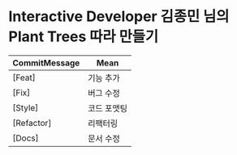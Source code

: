 # Interactive Developer 김종민 님의 Plant Trees 따라 만들기
| CommitMessage | Mean |
| -- | -- |
| [Feat] | 기능 추가 |
| [Fix] | 버그 수정 |
| [Style] | 코드 포맷팅 |
| [Refactor] | 리팩터링 |
| [Docs] | 문서 수정 |
